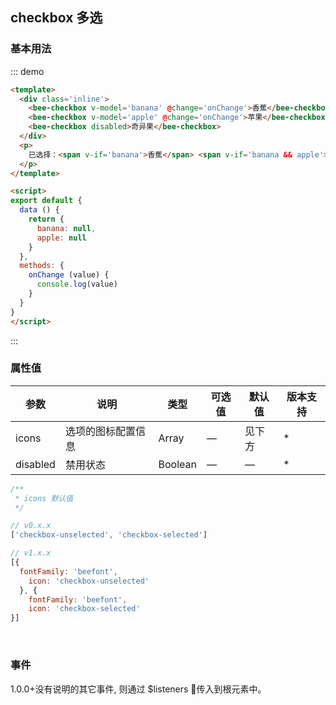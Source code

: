 <style>
  .inline .bee-checkbox {
    margin-right: 20px;
  }
</style>
## checkbox 多选

### 基本用法
::: demo 

``` html
<template>
  <div class='inline'>
    <bee-checkbox v-model='banana' @change='onChange'>香蕉</bee-checkbox>
    <bee-checkbox v-model='apple' @change='onChange'>苹果</bee-checkbox>
    <bee-checkbox disabled>奇异果</bee-checkbox>
  </div>
  <p>
    已选择：<span v-if='banana'>香蕉</span> <span v-if='banana && apple'>,</span><span v-if='apple'>苹果</span>
  </p>
</template>

<script>
export default {
  data () {
    return {
      banana: null,
      apple: null
    }
  },
  methods: {
    onChange (value) {
      console.log(value)
    }
  }
}
</script>
```
:::


### 属性值

|参数|说明|类型|可选值|默认值|版本支持|
|---|---|---|---|---|---|
|icons|选项的图标配置信息|Array|—|见下方|*|
|disabled|禁用状态|Boolean|—|—|*|

```js
/** 
 * icons 默认值 
 */ 

// v0.x.x
['checkbox-unselected', 'checkbox-selected']

// v1.x.x
[{
  fontFamily: 'beefont',
    icon: 'checkbox-unselected'
  }, {
    fontFamily: 'beefont',
    icon: 'checkbox-selected'
}]
```
<br/>

### 事件

1.0.0+没有说明的其它事件, 则通过 $listeners 传入到根元素中。